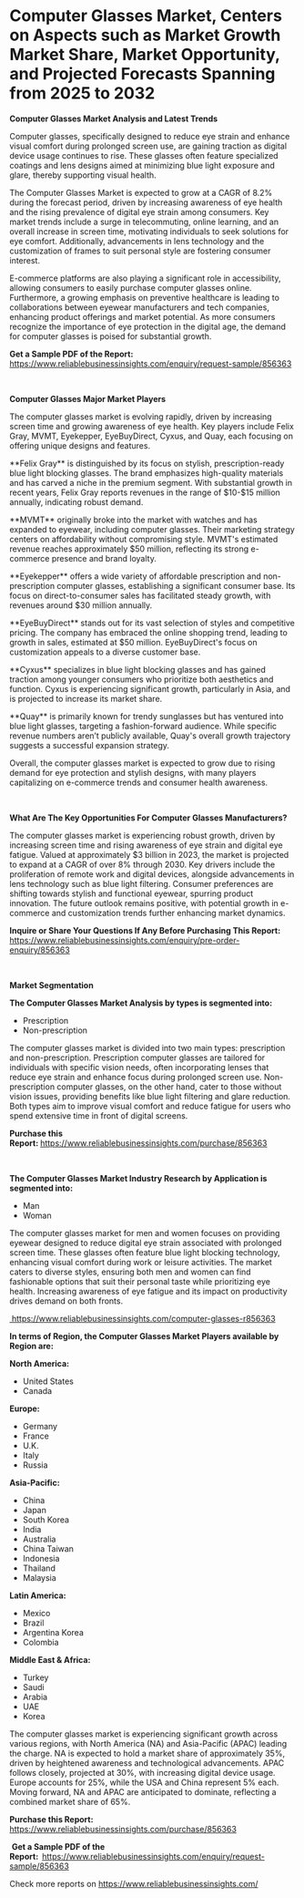 <p><h1>Computer Glasses Market, Centers on Aspects such as Market Growth Market Share, Market Opportunity, and Projected Forecasts Spanning from 2025 to 2032</h1></p><p><strong>Computer Glasses Market Analysis and Latest Trends</strong></p>
<p><p>Computer glasses, specifically designed to reduce eye strain and enhance visual comfort during prolonged screen use, are gaining traction as digital device usage continues to rise. These glasses often feature specialized coatings and lens designs aimed at minimizing blue light exposure and glare, thereby supporting visual health.</p><p>The Computer Glasses Market is expected to grow at a CAGR of 8.2% during the forecast period, driven by increasing awareness of eye health and the rising prevalence of digital eye strain among consumers. Key market trends include a surge in telecommuting, online learning, and an overall increase in screen time, motivating individuals to seek solutions for eye comfort. Additionally, advancements in lens technology and the customization of frames to suit personal style are fostering consumer interest.</p><p>E-commerce platforms are also playing a significant role in accessibility, allowing consumers to easily purchase computer glasses online. Furthermore, a growing emphasis on preventive healthcare is leading to collaborations between eyewear manufacturers and tech companies, enhancing product offerings and market potential. As more consumers recognize the importance of eye protection in the digital age, the demand for computer glasses is poised for substantial growth.</p></p>
<p><strong>Get a Sample PDF of the Report:&nbsp;</strong> <a href="https://www.reliablebusinessinsights.com/enquiry/request-sample/856363?utm_campaign=1581&utm_medium=2&utm_source=Github&utm_content=ia&utm_term=05022025&utm_id=computer-glasses">https://www.reliablebusinessinsights.com/enquiry/request-sample/856363</a></p>
<p>&nbsp;</p>
<p><strong>Computer Glasses Major Market Players</strong></p>
<p><p>The computer glasses market is evolving rapidly, driven by increasing screen time and growing awareness of eye health. Key players include Felix Gray, MVMT, Eyekepper, EyeBuyDirect, Cyxus, and Quay, each focusing on offering unique designs and features.</p><p>**Felix Gray** is distinguished by its focus on stylish, prescription-ready blue light blocking glasses. The brand emphasizes high-quality materials and has carved a niche in the premium segment. With substantial growth in recent years, Felix Gray reports revenues in the range of $10-$15 million annually, indicating robust demand.</p><p>**MVMT** originally broke into the market with watches and has expanded to eyewear, including computer glasses. Their marketing strategy centers on affordability without compromising style. MVMT's estimated revenue reaches approximately $50 million, reflecting its strong e-commerce presence and brand loyalty.</p><p>**Eyekepper** offers a wide variety of affordable prescription and non-prescription computer glasses, establishing a significant consumer base. Its focus on direct-to-consumer sales has facilitated steady growth, with revenues around $30 million annually.</p><p>**EyeBuyDirect** stands out for its vast selection of styles and competitive pricing. The company has embraced the online shopping trend, leading to growth in sales, estimated at $50 million. EyeBuyDirect's focus on customization appeals to a diverse customer base.</p><p>**Cyxus** specializes in blue light blocking glasses and has gained traction among younger consumers who prioritize both aesthetics and function. Cyxus is experiencing significant growth, particularly in Asia, and is projected to increase its market share.</p><p>**Quay** is primarily known for trendy sunglasses but has ventured into blue light glasses, targeting a fashion-forward audience. While specific revenue numbers aren’t publicly available, Quay's overall growth trajectory suggests a successful expansion strategy.</p><p>Overall, the computer glasses market is expected to grow due to rising demand for eye protection and stylish designs, with many players capitalizing on e-commerce trends and consumer health awareness.</p></p>
<p>&nbsp;</p>
<p><strong>What Are The Key Opportunities For Computer Glasses Manufacturers?</strong></p>
<p><p>The computer glasses market is experiencing robust growth, driven by increasing screen time and rising awareness of eye strain and digital eye fatigue. Valued at approximately $3 billion in 2023, the market is projected to expand at a CAGR of over 8% through 2030. Key drivers include the proliferation of remote work and digital devices, alongside advancements in lens technology such as blue light filtering. Consumer preferences are shifting towards stylish and functional eyewear, spurring product innovation. The future outlook remains positive, with potential growth in e-commerce and customization trends further enhancing market dynamics.</p></p>
<p><strong>Inquire or Share Your Questions If Any Before Purchasing This Report:</strong> <a href="https://www.reliablebusinessinsights.com/enquiry/pre-order-enquiry/856363?utm_campaign=1581&utm_medium=2&utm_source=Github&utm_content=ia&utm_term=05022025&utm_id=computer-glasses">https://www.reliablebusinessinsights.com/enquiry/pre-order-enquiry/856363</a></p>
<p>&nbsp;</p>
<p><strong>Market Segmentation</strong></p>
<p><strong>The Computer Glasses Market Analysis by types is segmented into:</strong></p>
<p><ul><li>Prescription</li><li>Non-prescription</li></ul></p>
<p><p>The computer glasses market is divided into two main types: prescription and non-prescription. Prescription computer glasses are tailored for individuals with specific vision needs, often incorporating lenses that reduce eye strain and enhance focus during prolonged screen use. Non-prescription computer glasses, on the other hand, cater to those without vision issues, providing benefits like blue light filtering and glare reduction. Both types aim to improve visual comfort and reduce fatigue for users who spend extensive time in front of digital screens.</p></p>
<p><strong>Purchase this Report:&nbsp;</strong><a href="https://www.reliablebusinessinsights.com/purchase/856363?utm_campaign=1581&utm_medium=2&utm_source=Github&utm_content=ia&utm_term=05022025&utm_id=computer-glasses">https://www.reliablebusinessinsights.com/purchase/856363</a></p>
<p>&nbsp;</p>
<p><strong>The Computer Glasses Market Industry Research by Application is segmented into:</strong></p>
<p><ul><li>Man</li><li>Woman</li></ul></p>
<p><p>The computer glasses market for men and women focuses on providing eyewear designed to reduce digital eye strain associated with prolonged screen time. These glasses often feature blue light blocking technology, enhancing visual comfort during work or leisure activities. The market caters to diverse styles, ensuring both men and women can find fashionable options that suit their personal taste while prioritizing eye health. Increasing awareness of eye fatigue and its impact on productivity drives demand on both fronts.</p></p>
<p><a href="https://www.reliablebusinessinsights.com/computer-glasses-r856363?utm_campaign=1581&utm_medium=2&utm_source=Github&utm_content=ia&utm_term=05022025&utm_id=computer-glasses">&nbsp;https://www.reliablebusinessinsights.com/computer-glasses-r856363</a></p>
<p><strong>In terms of Region, the Computer Glasses Market Players available by Region are:</strong></p>
<p>
    <p> <strong> North America: </strong>
        <ul>
            <li>United States</li>
            <li>Canada</li>
        </ul>
        </p> 
    <p> <strong> Europe: </strong>
        <ul>
            <li>Germany</li>
            <li>France</li>
            <li>U.K.</li>
            <li>Italy</li>
            <li>Russia</li>
        </ul>
        </p> 
    <p> <strong> Asia-Pacific: </strong>
        <ul>
            <li>China</li>
            <li>Japan</li>
            <li>South Korea</li>
            <li>India</li>
            <li>Australia</li>
            <li>China Taiwan</li>
            <li>Indonesia</li>
            <li>Thailand</li>
            <li>Malaysia</li>
        </ul>
        </p> 
    <p> <strong> Latin America: </strong>
        <ul>
            <li>Mexico</li>
            <li>Brazil</li>
            <li>Argentina Korea</li>
            <li>Colombia</li>
        </ul>
        </p> 
    <p> <strong> Middle East & Africa: </strong>
        <ul>
            <li>Turkey</li>
            <li>Saudi</li>
            <li>Arabia</li>
            <li>UAE</li>
            <li>Korea</li>
        </ul>
    </p>
    </p>
<p><p>The computer glasses market is experiencing significant growth across various regions, with North America (NA) and Asia-Pacific (APAC) leading the charge. NA is expected to hold a market share of approximately 35%, driven by heightened awareness and technological advancements. APAC follows closely, projected at 30%, with increasing digital device usage. Europe accounts for 25%, while the USA and China represent 5% each. Moving forward, NA and APAC are anticipated to dominate, reflecting a combined market share of 65%.</p></p>
<p><strong>Purchase this Report: </strong><a href="https://www.reliablebusinessinsights.com/purchase/856363?utm_campaign=1581&utm_medium=2&utm_source=Github&utm_content=ia&utm_term=05022025&utm_id=computer-glasses">https://www.reliablebusinessinsights.com/purchase/856363</a></p>
<p>&nbsp;<strong>Get a Sample PDF of the Report:&nbsp;&nbsp;</strong><a href="https://www.reliablebusinessinsights.com/enquiry/request-sample/856363?utm_campaign=1581&utm_medium=2&utm_source=Github&utm_content=ia&utm_term=05022025&utm_id=computer-glasses">https://www.reliablebusinessinsights.com/enquiry/request-sample/856363</a></p>
<p><strong></strong></p>
<p>Check more reports on <a href="https://www.reliablebusinessinsights.com/?utm_campaign=1581&utm_medium=2&utm_source=Github&utm_content=ia&utm_term=05022025&utm_id=computer-glasses">https://www.reliablebusinessinsights.com/</a></p>